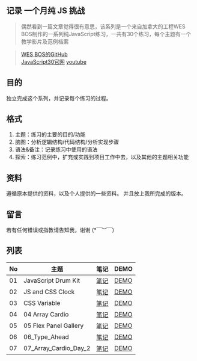 ## 记录 一个月纯 JS 挑战

>   偶然看到一篇文章觉得很有意思，该系列是一个来自加拿大的工程WES BOS制作的一系列纯JavaScript练习，一共有30个练习，每个主题有一个教学影片及范例档案


>[WES BOS的GitHub](https://github.com/wesbos/JavaScript30)  
[JavaScript30官网](https://javascript30.com/)
[youtube](https://www.youtube.com/playlist?list=PLu8EoSxDXHP6CGK4YVJhL_VWetA865GOH)

## 目的

独立完成这个系列，并记录每个练习的过程。

## 格式

1.  主题：练习的主要的目的/功能
2.  脑图：分析逻辑结构/代码结构/分析实现步骤
3.  语法&备注：记录练习中使用的语法
4.  探索：练习范例中，扩充或实践到项目工作中去，以及其他的主题相关功能

## 资料

遵循原本提供的资料，以及个人提供的一些资料。
并且放上我所完成的版本。

## 留言

若有任何错误或指教请告知我，谢谢 (*￣︶￣)

## 列表

| No | 主题 | 笔记 | DEMO |
| --- | --- | --- | --- |
| 01 | JavaScript Drum Kit | [笔记](https://github.com/Lojze/javascript30/tree/master/01_Java-Script-Drum-Kit) | [DEMO](https://lojze.github.io/javascript30/01_Java-Script-Drum-Kit/index-lozje.html) 
| 02 | JS and CSS Clock | [笔记](https://github.com/Lojze/javascript30/tree/master/02_JS-and-CSS-Clock) | [DEMO](https://lojze.github.io/javascript30/02_JS-and-CSS-Clock/index-lojze.html)
| 03 | CSS Variable | [笔记](https://github.com/Lojze/javascript30/tree/master/03_CSS-Variables) | [DEMO](https://lojze.github.io/javascript30/03_CSS-Variables/index-lojze.html)
| 04 | 04 Array Cardio | [笔记](https://github.com/Lojze/javascript30/tree/master/04_Array_Cardio) | [DEMO](https://lojze.github.io/javascript30/04_Array_Cardio/index-lojze.html)
| 05 | 05 Flex Panel Gallery | [笔记](https://github.com/Lojze/javascript30/tree/master/05_Flex_Panel_Gallery) | [DEMO](https://lojze.github.io/javascript30/05_Flex_Panel_Gallery/index-lojze.html)
| 06 | 06_Type_Ahead | [笔记](https://github.com/Lojze/javascript30/tree/master/06_Type_Ahead) | [DEMO](https://lojze.github.io/javascript30/06_Type_Ahead/index-lojze.html)
| 07 | 07_Array_Cardio_Day_2 | [笔记](https://github.com/Lojze/javascript30/tree/master/07_Array_Cardio_Day_2) | [DEMO](https://lojze.github.io/javascript30/07_Array_Cardio_Day_2/index-lojze.html)

